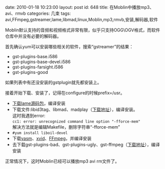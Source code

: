 date: 2010-01-18 10:23:00
layout: post
id: 648
title: 在Moblin中播放mp3、avi、rmvb
categories: 几束
tags: avi,FFmpeg,gstreamer,lame,libmad,linux,Moblin,mp3,rmvb,安装,解码器,软件

Moblin默认支持的音频和视频格式非常有限，似乎只支持OGG\OGV格式，而软件仓库中并没有必要的解码器。

首先确认yum可以安装哪些相关的软件，搜索“gstreamer”的结果：

- gst-plugins-base.i586 
- gst-plugins-base-devel.i586 
- gst-plugins-farsight.i586
- gst-plugins-good

如果列表中有还没安装的gstplugin就先都安装上。

接着开始下载、安装了，记得在configure的时候prefix=/usr。

* [下载lame源码包](http://lame.sourceforge.net/download.php)，编译安装
* 下载文件:libid3tag、libmad、madplay（[下载地址](ftp://ftp.mars.org/pub/mpeg/)），编译安装。  
  这时我遇到error:   
  `cc1: error: unrecognized command line option "-fforce-mem"`   
  解决方法就是编辑Makefile，删除字符串“-fforce-mem”
* `#yum install liboil-devel`
* 下载[yasm](http://www.tortall.net/projects/yasm/wiki/Download)、[xvid](http://www.xvid.org/Downloads.43.0.html)、[FFmpeg](http://ffmpeg.org/download.html)，并编译安装
* 去下载gst-plugins-bad、gst-plugins-ugly、gst-ffmpeg（[下载地址](http://gstreamer.freedesktop.org/src/)），编译安装

正常情况下，这时Moblin已经可以播放mp3 avi rm文件了。
